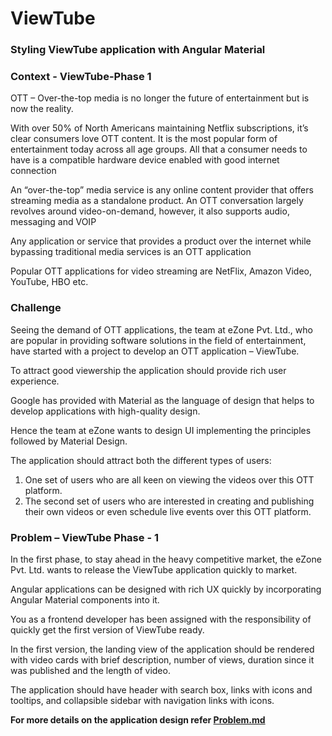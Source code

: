 # ViewTube

### Styling ViewTube application with Angular Material

### Context - ViewTube-Phase 1

OTT – Over-the-top media is no longer the future of entertainment but is now the reality.​

With over 50% of North Americans maintaining Netflix subscriptions, it’s clear consumers love OTT content. It is the most popular form of entertainment today across all age groups. All that a consumer needs to have is a compatible hardware device enabled with good internet connection​

An “over-the-top” media service is any online content provider that offers streaming media as a standalone product.  An OTT conversation largely revolves around video-on-demand, however, it also supports audio, messaging and VOIP​

Any application or service that provides a product over the internet while bypassing traditional media services is an OTT application​

Popular OTT applications for video streaming are NetFlix, Amazon Video, YouTube, HBO etc.​

### Challenge

Seeing the demand of OTT applications, the team at eZone Pvt. Ltd., who are popular in providing software solutions in the field of entertainment, have started with a project to develop an OTT application – ViewTube. ​

To attract good viewership the application should provide rich user experience.​

Google has provided with Material as the language of design that helps to develop applications with high-quality design.​

Hence the team at eZone wants to design UI implementing the principles followed by Material Design.​

The application should attract both the different types of users:​

1. One set of users who are all keen on viewing the videos over this OTT platform.​
2. The second set of users who are interested in creating and publishing their own videos or even schedule live events over this OTT platform.​

### Problem – ViewTube Phase - 1​

In the first phase, to stay ahead in the heavy competitive market, the eZone Pvt. Ltd. wants to release the ViewTube application quickly to market.​

Angular applications can be designed with rich UX quickly by incorporating Angular Material components into it.​

You as a frontend developer has been assigned with the responsibility of quickly get the first version of ViewTube ready.​

In the first version, the landing view of the application should be rendered with video cards with brief description, number of views, duration since it was published and the length of video.​

The application should have header with search box, links with icons and tooltips, and collapsible sidebar with navigation links with icons.​

**For more details on the application design refer [Problem.md](Problem.md)**
